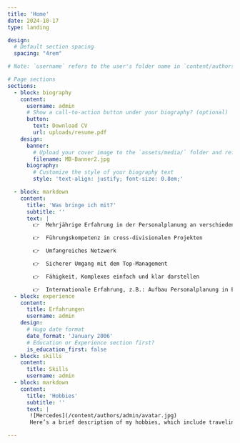 ```yaml
---
title: 'Home'
date: 2024-10-17
type: landing

design:
  # Default section spacing
  spacing: "4rem"

# Note: `username` refers to the user's folder name in `content/authors/`

# Page sections
sections:
  - block: biography
    content:
      username: admin
      # Show a call-to-action button under your biography? (optional)
      button:
        text: Download CV
        url: uploads/resume.pdf
    design:
      banner:
        # Upload your cover image to the `assets/media/` folder and reference it here
        filename: MB-Banner2.jpg
      biography:
        # Customize the style of your biography text
        style: 'text-align: justify; font-size: 0.8em;'

  - block: markdown
    content:
      title: 'Was bringe ich mit?'
      subtitle: ''
      text: | 
        👉  Mehrjährige Erfahrung in der Personalplanung an verschiedenen Standorten

        👉  Führungskompetenz in cross-divisionalen Projekten

        👉  Umfangreiches Netzwerk

        👉  Sicherer Umgang mit dem Top-Management

        👉  Fähigkeit, Komplexes einfach und klar darstellen 

        👉  Internationale Erfahrung, z.B.: Aufbau Personalplanung in East London
  - block: experience
    content:
      title: Erfahrungen
      username: admin
    design:
      # Hugo date format
      date_format: 'January 2006'
      # Education or Experience section first?
      is_education_first: false
  - block: skills
    content:
      title: Skills
      username: admin
  - block: markdown
    content:
      title: 'Hobbies'
      subtitle: ''
      text: |
       ![Mercedes](/content/authors/admin/avatar.jpg)  
       Here’s a brief description of my hobbies, which include traveling, photography, and sports.

---
```



